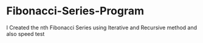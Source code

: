 # Fibonacci-Series-Program
I Created the nth Fibonacci Series using Iterative and Recursive method and also speed test 
